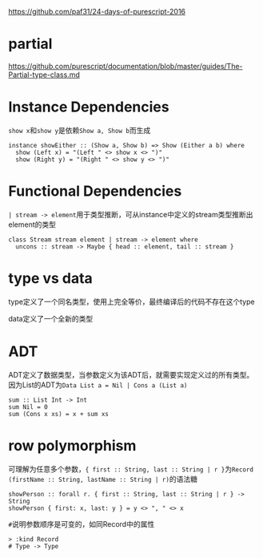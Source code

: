 https://github.com/paf31/24-days-of-purescript-2016

# partial

https://github.com/purescript/documentation/blob/master/guides/The-Partial-type-class.md

# Instance Dependencies

``show x``和``show y``是依赖``Show a, Show b``而生成

```
instance showEither :: (Show a, Show b) => Show (Either a b) where
  show (Left x) = "(Left " <> show x <> ")"
  show (Right y) = "(Right " <> show y <> ")"
```

# Functional Dependencies

``| stream -> element``用于类型推断，可从instance中定义的stream类型推断出element的类型

```
class Stream stream element | stream -> element where
  uncons :: stream -> Maybe { head :: element, tail :: stream }
```

# type vs data

type定义了一个同名类型，使用上完全等价，最终编译后的代码不存在这个type

data定义了一个全新的类型

# ADT

ADT定义了数据类型，当参数定义为该ADT后，就需要实现定义过的所有类型。因为List的ADT为``Data List a = Nil | Cons a (List a)``

```
sum :: List Int -> Int
sum Nil = 0
sum (Cons x xs) = x + sum xs
```

# row polymorphism

可理解为任意多个参数，``{ first :: String, last :: String | r }``为``Record (firstName :: String, lastName :: String | r)``的语法糖 

```
showPerson :: forall r. { first :: String, last :: String | r } -> String
showPerson { first: x, last: y } = y <> ", " <> x
```

``#``说明参数顺序是可变的，如同Record中的属性

```
> :kind Record
# Type -> Type
```